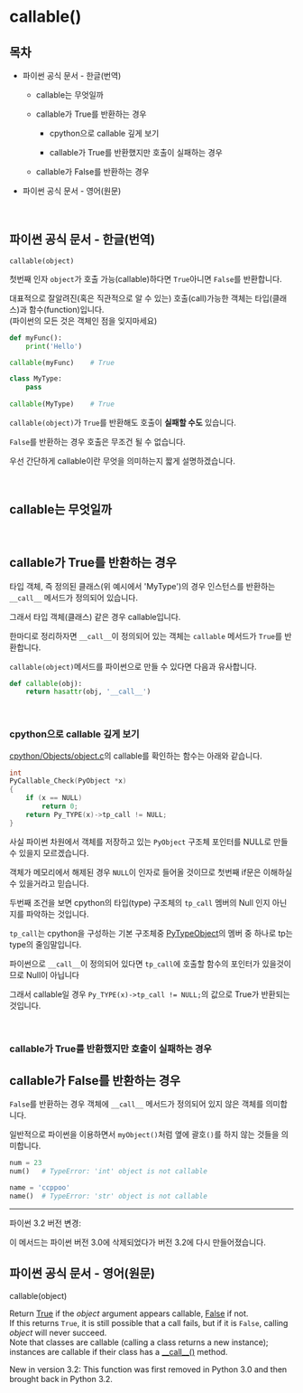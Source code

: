 # callable()

## 목차

* 파이썬 공식 문서 - 한글(번역)
    
    * callable는 무엇일까
    
    * callable가 True를 반환하는 경우
    
        * cpython으로 callable 깊게 보기
        
        * callable가 True를 반환했지만 호출이 실패하는 경우
        
    * callable가 False를 반환하는 경우
    
* 파이썬 공식 문서 - 영어(원문)

<br>

## 파이썬 공식 문서 - 한글(번역)

`callable(object)`

첫번째 인자 `object`가 호출 가능(callable)하다면 `True`아니면 `False`를 반환합니다.

대표적으로 잘알려진(혹은 직관적으로 알 수 있는) 호출(call)가능한 객체는 타입(클래스)과 함수(function)입니다.<br>
(파이썬의 모든 것은 객체인 점을 잊지마세요)

```python
def myFunc():
    print('Hello')

callable(myFunc)    # True

class MyType:
    pass
    
callable(MyType)    # True
```

`callable(object)`가 `True`를 반환해도 호출이 **실패할 수도** 있습니다.

`False`를 반환하는 경우 호출은 무조건 될 수 없습니다.

우선 간단하게 callable이란 무엇을 의미하는지 짧게 설명하겠습니다.

<br>

## callable는 무엇일까


<br>

## callable가 True를 반환하는 경우

타입 객체, 즉 정의된 클래스(위 예시에서 'MyType')의 경우 인스턴스를 반환하는 `__call__` 메서드가 정의되어 있습니다.

그래서 타입 객체(클래스) 같은 경우 callable입니다.

한마디로 정리하자면 `__call__`이 정의되어 있는 객체는 `callable` 메서드가 `True`를 반환합니다.

`callable(object)`메서드를 파이썬으로 만들 수 있다면 다음과 유사합니다.

```python
def callable(obj):
    return hasattr(obj, '__call__')
```

<br>

### cpython으로 callable 깊게 보기

[cpython/Objects/object.c](https://github.com/python/cpython/blob/0e62efc51e31c741b61604787aeab4936e6e50e4/Objects/object.c#L1423)의 callable를 확인하는 함수는 아래와 같습니다. 

```c
int
PyCallable_Check(PyObject *x)
{
    if (x == NULL)
        return 0;
    return Py_TYPE(x)->tp_call != NULL;
}
```

사실 파이썬 차원에서 객체를 저장하고 있는 `PyObject` 구조체 포인터를 NULL로 만들 수 있을지 모르겠습니다.

객체가 메모리에서 해제된 경우 `NULL`이 인자로 들어올 것이므로 첫번째 if문은 이해하실수 있을거라고 믿습니다.

두번째 조건을 보면 cpython의 타입(type) 구조체의 `tp_call` 멤버의 Null 인지 아닌지를 파악하는 것입니다.

`tp_call`는 cpython을 구성하는 기본 구조체중 [PyTypeObject](https://docs.python.org/3/c-api/typeobj.html?highlight=tp_call#c.PyTypeObject.tp_call)의 멤버 중 하나로 tp는 type의 줄임말입니다.

파이썬으로 `__call__`이 정의되어 있다면 `tp_call`에 호출할 함수의 포인터가 있을것이므로 Null이 아닙니다

그래서 callable일 경우 `Py_TYPE(x)->tp_call != NULL;`의 값으로 True가 반환되는 것입니다.

<br>

### callable가 True를 반환했지만 호출이 실패하는 경우



## callable가 False를 반환하는 경우

`False`를 반환하는 경우 객체에 `__call__` 메서드가 정의되어 있지 않은 객체를 의미합니다.

일반적으로 파이썬을 이용하면서 `myObject()`처럼 옆에 괄호`()`를 하지 않는 것들을 의미합니다.

```python
num = 23
num()   # TypeError: 'int' object is not callable

name = 'ccppoo'
name()  # TypeError: 'str' object is not callable
```

-----

파이썬  3.2 버전 변경: 

이 메서드는 파이썬 버전 3.0에 삭제되었다가 버전 3.2에 다시 만들어졌습니다.

## 파이썬 공식 문서 - 영어(원문)

callable(object)

Return [True](https://docs.python.org/3/library/constants.html#True) if the *object* argument appears callable, [False](https://docs.python.org/3/library/constants.html#False) if not.<br>
If this returns `True`, it is still possible that a call fails, but if it is `False`, calling *object* will never succeed.<br>
Note that classes are callable (calling a class returns a new instance); instances are callable if their class has a [\_\_call\_\_()](https://docs.python.org/3/reference/datamodel.html#object.__call__) method.

New in version 3.2: This function was first removed in Python 3.0 and then brought back in Python 3.2.